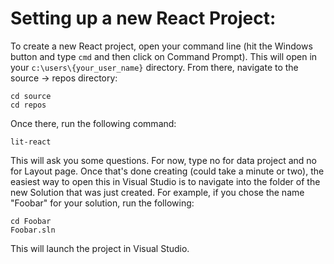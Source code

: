 # Setting up a new React Project:

To create a new React project, open your command line (hit the Windows button and type `cmd` and then click on Command Prompt). This will open in your `c:\users\{your_user_name}` directory. From there, navigate to the source -> repos directory:

```
cd source
cd repos
```

Once there, run the following command:

```
lit-react
```

This will ask you some questions. For now, type no for data project and no for Layout page. Once that's done creating (could take a minute or two), the easiest way to open this in Visual Studio is to navigate into the folder of the new Solution that was just created. For example, if you chose the name "Foobar" for your solution, run the following:

```
cd Foobar
Foobar.sln
```

This will launch the project in Visual Studio.
